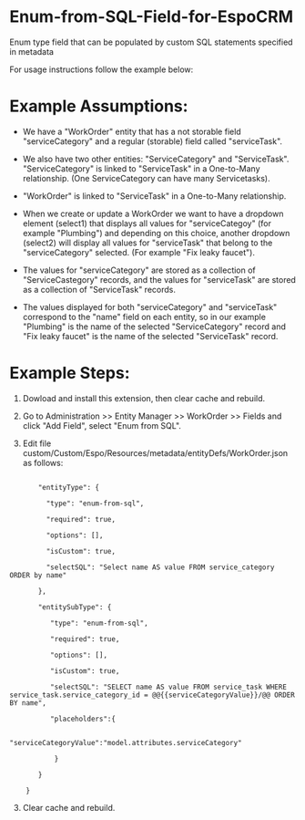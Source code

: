 # Enum-from-SQL-Field-for-EspoCRM
Enum type field that can be populated by custom SQL statements specified in metadata 

For usage instructions follow the example below:

# Example Assumptions:

- We have a "WorkOrder" entity that has a not storable field "serviceCategory" and a regular (storable) field called "serviceTask".

- We also have two other entities: "ServiceCategory" and "ServiceTask". "ServiceCategory" is linked to "ServiceTask" in a One-to-Many relationship. (One ServiceCategory can have many Servicetasks).

- "WorkOrder" is linked to "ServiceTask" in a One-to-Many relationship.

- When we create or update a WorkOrder we want to have a dropdown element (select1) that displays all values for "serviceCategoy" (for example "Plumbing") and depending on this choice, another dropdown (select2) will display all values for "serviceTask" that belong to the "serviceCategory" selected. (For example "Fix leaky faucet").

- The values for "serviceCategory" are stored as a collection of "ServiceCastegory" records, and the values for "serviceTask" are stored as a collection of "ServiceTask" records.

- The values displayed for both "serviceCategory" and "serviceTask" correspond to the "name" field on each entity, so in our example "Plumbing" is the name of the selected "ServiceCategory" record and "Fix leaky faucet" is the name of the selected "ServiceTask" record.

# Example Steps:

1. Dowload and install this extension, then clear cache and rebuild.

1. Go to Administration >> Entity Manager >> WorkOrder >> Fields and click "Add Field", select "Enum from SQL".

2. Edit file custom/Custom/Espo/Resources/metadata/entityDefs/WorkOrder.json as follows:

```"fields": {

       "entityType": {

         "type": "enum-from-sql",
	 
         "required": true,
	 
         "options": [],
       
         "isCustom": true,
	 
         "selectSQL": "Select name AS value FROM service_category ORDER by name"
	 
       },
   
       "entitySubType": {
	 
          "type": "enum-from-sql",
			
          "required": true,
			
          "options": [],
			
          "isCustom": true,
			
          "selectSQL": "SELECT name AS value FROM service_task WHERE service_task.service_category_id = @@{{serviceCategoryValue}}/@@ ORDER BY name",
			
          "placeholders":{
			
              "serviceCategoryValue":"model.attributes.serviceCategory"
				 
           }
			 
       }  
	 
    }   
```
3. Clear cache and rebuild.
